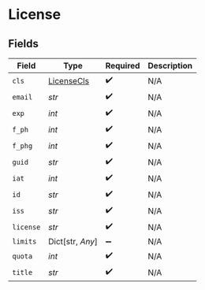 # License


## Fields

| Field                                           | Type                                            | Required                                        | Description                                     |
| ----------------------------------------------- | ----------------------------------------------- | ----------------------------------------------- | ----------------------------------------------- |
| `cls`                                           | [LicenseCls](../../models/shared/licensecls.md) | :heavy_check_mark:                              | N/A                                             |
| `email`                                         | *str*                                           | :heavy_check_mark:                              | N/A                                             |
| `exp`                                           | *int*                                           | :heavy_check_mark:                              | N/A                                             |
| `f_ph`                                          | *int*                                           | :heavy_check_mark:                              | N/A                                             |
| `f_phg`                                         | *int*                                           | :heavy_check_mark:                              | N/A                                             |
| `guid`                                          | *str*                                           | :heavy_check_mark:                              | N/A                                             |
| `iat`                                           | *int*                                           | :heavy_check_mark:                              | N/A                                             |
| `id`                                            | *str*                                           | :heavy_check_mark:                              | N/A                                             |
| `iss`                                           | *str*                                           | :heavy_check_mark:                              | N/A                                             |
| `license`                                       | *str*                                           | :heavy_check_mark:                              | N/A                                             |
| `limits`                                        | Dict[str, *Any*]                                | :heavy_minus_sign:                              | N/A                                             |
| `quota`                                         | *int*                                           | :heavy_check_mark:                              | N/A                                             |
| `title`                                         | *str*                                           | :heavy_check_mark:                              | N/A                                             |